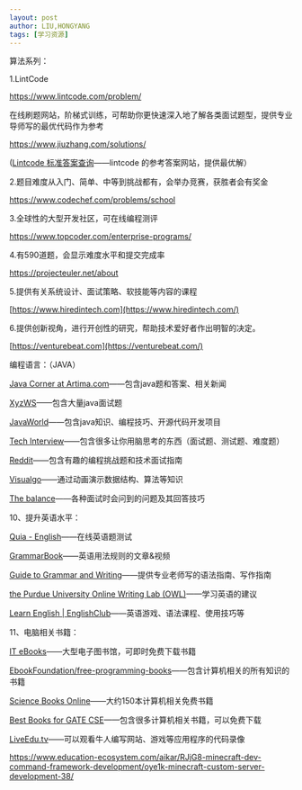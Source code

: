 ```yaml
---
layout: post
author: LIU,HONGYANG
tags: [学习资源]
---
```






算法系列：

 

1.LintCode

https://www.lintcode.com/problem/

 

在线刷题网站，阶梯式训练，可帮助你更快速深入地了解各类面试题型，提供专业导师写的最优代码作为参考

 

https://www.jiuzhang.com/solutions/

([Lintcode 标准答案查询](https://link.zhihu.com/?target=http%3A//www.jiuzhang.com/solutions)——lintcode 的参考答案网站，提供最优解）

 

 

 

 

2.题目难度从入门、简单、中等到挑战都有，会举办竞赛，获胜者会有奖金

https://www.codechef.com/problems/school

 

 

 

3.全球性的大型开发社区，可在线编程测评

https://www.topcoder.com/enterprise-programs/

 

4.有590道题，会显示难度水平和提交完成率

https://projecteuler.net/about

 

5.提供有关系统设计、面试策略、软技能等内容的课程

[https://www.hiredintech.com](https://www.hiredintech.com/)

 

6.提供创新视角，进行开创性的研究，帮助技术爱好者作出明智的决定。

 

[https://venturebeat.com](https://venturebeat.com/)

 

 

编程语言：（JAVA）

[Java Corner at Artima.com](https://link.zhihu.com/?target=http%3A//www.artima.com/java/index.html)——包含java题和答案、相关新闻

[XyzWS](https://link.zhihu.com/?target=http%3A//xyzws.com)——包含大量java面试题

[JavaWorld](https://link.zhihu.com/?target=http%3A//www.javaworld.com)——包含java知识、编程技巧、开源代码开发项目

 

 

[Tech Interview](https://link.zhihu.com/?target=https%3A//techinterview.org)——包含很多让你用脑思考的东西（面试题、测试题、难度题）

[Reddit](https://link.zhihu.com/?target=https%3A//www.reddit.com/)——包含有趣的编程挑战题和技术面试指南

[Visualgo](https://link.zhihu.com/?target=https%3A//visualgo.net/en)——通过动画演示数据结构、算法等知识

 

 

[The balance](https://link.zhihu.com/?target=https%3A//www.thebalance.com/job-interview-questions-and-answers-2061204)——各种面试时会问到的问题及其回答技巧

 

10、提升英语水平：

[Quia - English](https://link.zhihu.com/?target=https%3A//www.quia.com/shared/english/)——在线英语题测试

[GrammarBook](https://link.zhihu.com/?target=http%3A//grammarbook.com/english_rules.asp)——英语用法规则的文章&视频

[Guide to Grammar and Writing](https://link.zhihu.com/?target=http%3A//grammar.ccc.commnet.edu/grammar/)——提供专业老师写的语法指南、写作指南

[the Purdue University Online Writing Lab (OWL)](https://link.zhihu.com/?target=https%3A//owl.english.purdue.edu)——学习英语的建议

[Learn English | EnglishClub](https://link.zhihu.com/?target=https%3A//www.englishclub.com/learn-english.htm)——英语游戏、语法课程、使用技巧等

 

11、电脑相关书籍：

 

[IT eBooks](https://link.zhihu.com/?target=http%3A//it-ebooks.info)——大型电子图书馆，可即时免费下载书籍

[EbookFoundation/free-programming-books](https://link.zhihu.com/?target=https%3A//github.com/EbookFoundation/free-programming-books)——包含计算机相关的所有知识的书籍

[Science Books Online](https://link.zhihu.com/?target=http%3A//sciencebooksonline.info)——大约150本计算机相关免费书籍

[Best Books for GATE CSE](https://link.zhihu.com/?target=http%3A//gatecse.in/best-books-for-gatecse/)——包含很多计算机相关书籍，可以免费下载

 

 

[LiveEdu.tv](http://liveedu.tv/)——可以观看牛人编写网站、游戏等应用程序的代码录像

https://www.education-ecosystem.com/aikar/RJjG8-minecraft-dev-command-framework-development/oye1k-minecraft-custom-server-development-38/

 

 